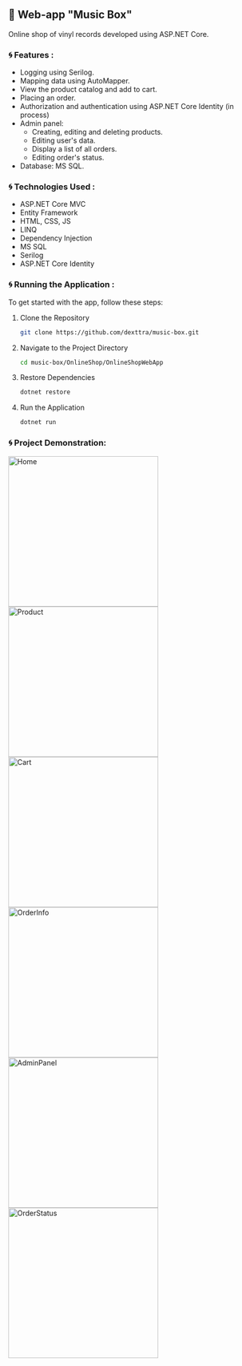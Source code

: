 ## 🎵 Web-app "Music Box" 
Online shop of vinyl records developed using ASP.NET Core.
### 🌀 Features :
- Logging using Serilog.
- Mapping data using AutoMapper.
- View the product catalog and add to cart.
- Placing an order.
- Authorization and authentication using ASP.NET Core Identity (in process)
- Admin panel:  
  - Creating, editing and deleting products.
  - Editing user's data.
  - Display a list of all orders.
  - Editing order's status.
- Database: MS SQL.
### 🌀 Technologies Used :
- ASP.NET Core MVC
- Entity Framework
- HTML, CSS, JS
- LINQ
- Dependency Injection
- MS SQL
- Serilog
- ASP.NET Core Identity
### 🌀 Running the Application :
To get started with the app, follow these steps:
1. Clone the Repository

    ```bash
    git clone https://github.com/dexttra/music-box.git
    ```

2. Navigate to the Project Directory

    ```bash
    cd music-box/OnlineShop/OnlineShopWebApp
    ```

3. Restore Dependencies

    ```bash
    dotnet restore
    ```
    
5. Run the Application

    ```bash
    dotnet run
    ```
### 🌀 Project Demonstration:

<img src="https://github.com/user-attachments/assets/a1335c3a-6ef9-4b51-b106-60533b17ffa3" alt="Home" width="300"/>
<img src="https://github.com/user-attachments/assets/a45d0367-f02b-42b8-956d-0d55da8284c0" alt="Product" width="300"/>
<img src="https://github.com/user-attachments/assets/1033800f-a14d-46ce-be11-224d03ec6846" alt="Cart" width="300"/>
<img src="https://github.com/user-attachments/assets/041b3d14-109d-4346-9d44-21742eeb3111" alt="OrderInfo" width="300"/>
<img src="https://github.com/user-attachments/assets/a0ba013e-7be2-4b9e-aeea-17b33a159e8c" alt="AdminPanel" width="300"/>
<img src="https://github.com/user-attachments/assets/f046e82e-8cf1-4e27-b001-991dc7e920bc" alt="OrderStatus" width="300"/>







